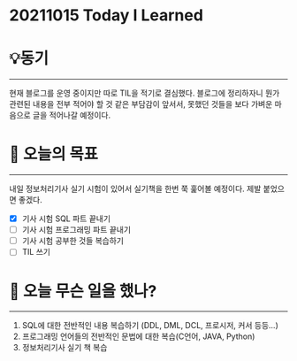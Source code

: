 # 20211015 Today I Learned

# 💡동기

---

 현재 블로그를 운영 중이지만 따로 TIL을 적기로 결심했다. 블로그에 정리하자니 뭔가 관련된 내용을 전부 적어야 할 것 같은 부담감이 앞서서, 못했던 것들을 보다 가벼운 마음으로 글을 적어나갈 예정이다.  

# 🎯 오늘의 목표

---

내일 정보처리기사 실기 시험이 있어서 실기책을 한번 쭉 훑어볼 예정이다. 제발 붙었으면 좋겠다.

- [x]  기사 시험 SQL 파트 끝내기
- [ ]  기사 시험 프로그래밍 파트 끝내기
- [ ]  기사 시험 공부한 것들 복습하기
- [ ]  TIL 쓰기

# 📖 오늘 무슨 일을 했나?

---

1. SQL에 대한 전반적인 내용 복습하기 (DDL, DML, DCL, 프로시저, 커서 등등...)
2. 프로그래밍 언어들의 전반적인 문법에 대한 복습(C언어, JAVA, Python)
3. 정보처리기사 실기 책 복습